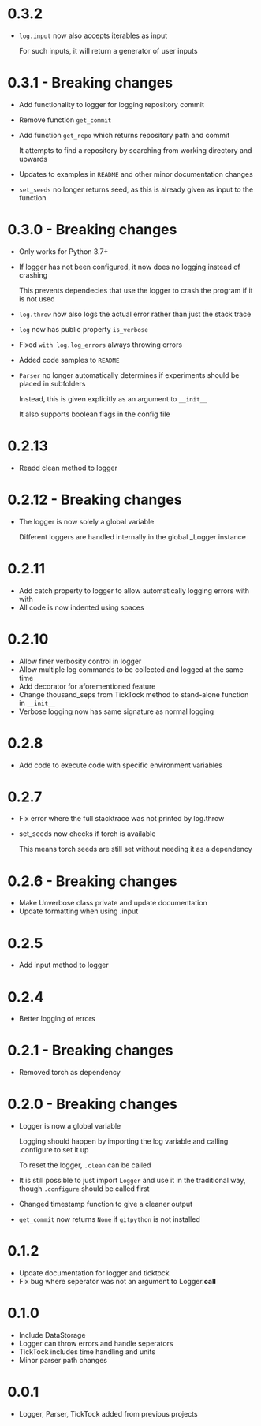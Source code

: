 # 0.3.2

- `log.input` now also accepts iterables as input

  For such inputs, it will return a generator of user inputs

# 0.3.1 - Breaking changes

- Add functionality to logger for logging repository commit
- Remove function `get_commit`
- Add function `get_repo` which returns repository path and commit

  It attempts to find a repository by searching from working directory and upwards
- Updates to examples in `README` and other minor documentation changes
- `set_seeds` no longer returns seed, as this is already given as input to the function

# 0.3.0 - Breaking changes

- Only works for Python 3.7+

- If logger has not been configured, it now does no logging instead of crashing

  This prevents dependecies that use the logger to crash the program if it is not used
- `log.throw` now also logs the actual error rather than just the stack trace
- `log` now has public property `is_verbose`
- Fixed `with log.log_errors` always throwing errors
- Added code samples to `README`
- `Parser` no longer automatically determines if experiments should be placed in subfolders

  Instead, this is given explicitly as an argument to `__init__`

  It also supports boolean flags in the config file

# 0.2.13

- Readd clean method to logger

# 0.2.12 - Breaking changes

- The logger is now solely a global variable

  Different loggers are handled internally in the global _Logger instance

# 0.2.11

- Add catch property to logger to allow automatically logging errors with with
- All code is now indented using spaces

# 0.2.10

- Allow finer verbosity control in logger
- Allow multiple log commands to be collected and logged at the same time
- Add decorator for aforementioned feature
- Change thousand_seps from TickTock method to stand-alone function in `__init__`
- Verbose logging now has same signature as normal logging

# 0.2.8

- Add code to execute code with specific environment variables

# 0.2.7

- Fix error where the full stacktrace was not printed by log.throw
- set_seeds now checks if torch is available

  This means torch seeds are still set without needing it as a dependency

# 0.2.6 - Breaking changes

- Make Unverbose class private and update documentation
- Update formatting when using .input

# 0.2.5

- Add input method to logger

# 0.2.4

- Better logging of errors

# 0.2.1 - Breaking changes

- Removed torch as dependency

# 0.2.0 - Breaking changes

- Logger is now a global variable

  Logging should happen by importing the log variable and calling .configure to set it up

  To reset the logger, `.clean` can be called
- It is still possible to just import `Logger` and use it in the traditional way, though `.configure` should be called first
- Changed timestamp function to give a cleaner output
- `get_commit` now returns `None` if `gitpython` is not installed

# 0.1.2

- Update documentation for logger and ticktock
- Fix bug where seperator was not an argument to Logger.__call__

# 0.1.0

- Include DataStorage
- Logger can throw errors and handle seperators
- TickTock includes time handling and units
- Minor parser path changes

# 0.0.1

- Logger, Parser, TickTock added from previous projects
